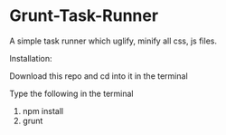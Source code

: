 Grunt-Task-Runner
=================

A simple task runner which uglify, minify all css, js files.

Installation:

Download this repo and cd into it in the terminal

Type the following in the terminal

1. npm install
2. grunt
